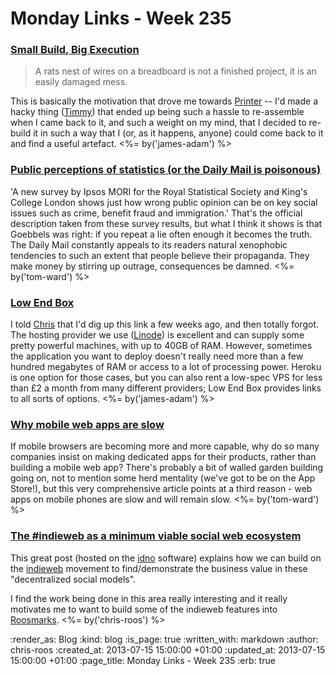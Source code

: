 Monday Links - Week 235
============

### [Small Build, Big Execution](http://cpprojects.blogspot.co.uk/2013/07/small-build-big-execuition.html)

> A rats nest of wires on a breadboard is not a finished project, it is an easily damaged mess.

This is basically the motivation that drove me towards [Printer](/printer) -- I'd made a hacky thing ([Timmy](/timmy)) that ended up being such a hassle to re-assemble when I came back to it, and such a weight on my mind, that I decided to re-build it in such a way that I (or, as it happens, anyone) could come back to it and find a useful artefact. <%= by('james-adam') %>

### [Public perceptions of statistics (or the Daily Mail is poisonous)](http://www.rssenews.org.uk/2013/07/rss-commission-new-research-into-public-perceptions-of-statistics/)

'A new survey by Ipsos MORI for the Royal Statistical Society and King's College London shows just how wrong public opinion can be on key social issues such as crime, benefit fraud and immigration.'  That's the official description taken from these survey results, but what I think it shows is that Goebbels was right: if you repeat a lie often enough it becomes the truth.  The Daily Mail constantly appeals to its readers natural xenophobic tendencies to such an extent that people believe their propaganda.  They make money by stirring up outrage, consequences be damned. <%= by('tom-ward') %>

### [Low End Box](http://www.lowendbox.com/)

I told [Chris](/chris-roos) that I'd dig up this link a few weeks ago, and then totally forgot. The hosting provider we use ([Linode](http://www.linode.com/?r=6f2e7f0dbc623e6d0db13dd153f4b2c57eb09ce2)) is excellent and can supply some pretty powerful machines, with up to 40GB of RAM. However, sometimes the application you want to deploy doesn't really need more than a few hundred megabytes of RAM or access to a lot of processing power. Heroku is one option for those cases, but you can also rent a low-spec VPS for less than £2 a month from many different providers; Low End Box provides links to all sorts of options. <%= by('james-adam') %>

### [Why mobile web apps are slow](http://sealedabstract.com/rants/why-mobile-web-apps-are-slow/)

If mobile browsers are becoming more and more capable, why do so many companies insist on making dedicated apps for their products, rather than building a mobile web app?  There's probably a bit of walled garden building going on, not to mention some herd mentality (we've got to be on the App Store!), but this very comprehensive article points at a third reason - web apps on mobile phones are slow and will remain slow. <%= by('tom-ward') %>

### [The #indieweb as a minimum viable social web ecosystem](http://werd.io/entry/51dca7e2bed7de945debf707/the-indieweb-as-a-minimum-viable-social-web-ecosystem)

This great post (hosted on the [idno](http://idno.co/) software) explains how we can build on the [indieweb](http://indiewebcamp.com/Main_Page) movement to find/demonstrate the business value in these "decentralized social models".

I find the work being done in this area really interesting and it really motivates me to want to build some of the indieweb features into [Roosmarks](https://github.com/chrisroos/roosmarks). <%= by('chris-roos') %>

:render_as: Blog
:kind: blog
:is_page: true
:written_with: markdown
:author: chris-roos
:created_at: 2013-07-15 15:00:00 +01:00
:updated_at: 2013-07-15 15:00:00 +01:00
:page_title: Monday Links - Week 235
:erb: true
